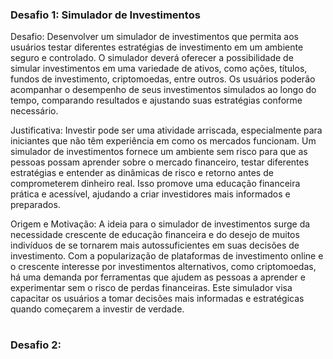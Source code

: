 ### Desafio 1: Simulador de Investimentos

Desafio: Desenvolver um simulador de investimentos que permita aos usuários testar diferentes estratégias de investimento em um ambiente seguro e controlado. O simulador deverá oferecer a possibilidade de simular investimentos em uma variedade de ativos, como ações, títulos, fundos de investimento, criptomoedas, entre outros. Os usuários poderão acompanhar o desempenho de seus investimentos simulados ao longo do tempo, comparando resultados e ajustando suas estratégias conforme necessário.

Justificativa: Investir pode ser uma atividade arriscada, especialmente para iniciantes que não têm experiência em como os mercados funcionam. Um simulador de investimentos fornece um ambiente sem risco para que as pessoas possam aprender sobre o mercado financeiro, testar diferentes estratégias e entender as dinâmicas de risco e retorno antes de comprometerem dinheiro real. Isso promove uma educação financeira prática e acessível, ajudando a criar investidores mais informados e preparados.

Origem e Motivação: A ideia para o simulador de investimentos surge da necessidade crescente de educação financeira e do desejo de muitos indivíduos de se tornarem mais autossuficientes em suas decisões de investimento. Com a popularização de plataformas de investimento online e o crescente interesse por investimentos alternativos, como criptomoedas, há uma demanda por ferramentas que ajudem as pessoas a aprender e experimentar sem o risco de perdas financeiras. Este simulador visa capacitar os usuários a tomar decisões mais informadas e estratégicas quando começarem a investir de verdade.
# 
### Desafio 2:


